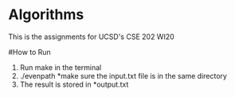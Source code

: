 # Algorithms
This is the assignments for UCSD's CSE 202 WI20

#How to Run
1.  Run make in the terminal
2. ./evenpath *make sure the input.txt file is in the same directory
3. The result is stored in *output.txt
